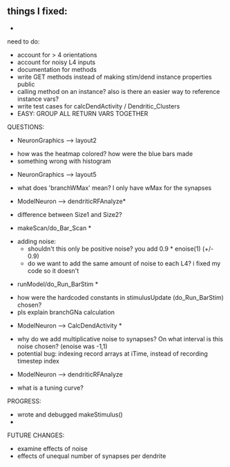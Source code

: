 things I fixed:
- 
- 

need to do:
- account for > 4 orientations
- account for noisy L4 inputs
- documentation for methods
- write GET methods instead of making stim/dend instance properties public
- calling method on an instance? also is there an easier way to reference instance vars?
- write test cases for calcDendActivity / Dendritic_Clusters
- EASY: GROUP ALL RETURN VARS TOGETHER

QUESTIONS:
* NeuronGraphics --> layout2
- how was the heatmap colored? how were the blue bars made
- something wrong with histogram

* NeuronGraphics --> layout5
- what does 'branchWMax' mean? I only have wMax for the synapses

* ModelNeuron --> dendriticRFAnalyze*
- difference between Size1 and Size2?

* makeScan/do_Bar_Scan *
- adding noise: 
    - shouldn't this only be positive noise? you add 0.9 * enoise(1) (+/- 0.9)
    - do we want to add the same amount of noise to each L4? i fixed my code so it doesn't

* runModel/do_Run_BarStim *
- how were the hardcoded constants in stimulusUpdate (do_Run_BarStim) chosen?
- pls explain branchGNa calculation

* ModelNeuron --> CalcDendActivity *
- why do we add multiplicative noise to synapses? On what interval is this noise chosen? (enoise was -1,1) 
- potential bug: indexing record arrays at iTime, instead of recording timestep index

* ModelNeuron --> dendriticRFAnalyze
- what is a tuning curve?

PROGRESS:
- wrote and debugged makeStimulus()
- 

FUTURE CHANGES:
- examine effects of noise
- effects of unequal number of synapses per dendrite